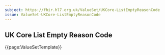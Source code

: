 ```yaml
---
subject: https://fhir.hl7.org.uk/ValueSet/UKCore-ListEmptyReasonCode
issue: ValueSet-UKCore-ListEmptyReasonCode
---
```

## UK Core List Empty Reason Code

{{page:ValueSetTemplate}}